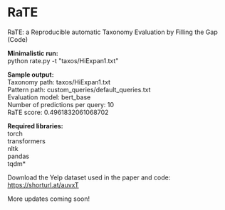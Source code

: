 # RaTE
RaTE: a Reproducible automatic Taxonomy Evaluation by Filling the Gap (Code)

**Minimalistic run:**  
python rate.py -t "taxos/HiExpan1.txt"

**Sample output:**  
Taxonomy path: taxos/HiExpan1.txt  
Pattern path: custom_queries/default_queries.txt  
Evaluation model: bert_base  
Number of predictions per query: 10  
RaTE score: 0.4961832061068702


**Required libraries:**  
torch  
transformers  
nltk  
pandas  
tqdm*  


Download the Yelp dataset used in the paper and code: https://shorturl.at/auvxT

More updates coming soon!
